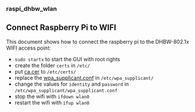 ### raspi_dhbw_wlan
## Connect Raspberry Pi to WIFI
This document shows how to connect the raspberry pi to the DHBW-802.1x WIFI access point:

 - `sudo startx` to start the GUI with root rights
 - create the folder `certs` in `/etc/`
 - put [ca.cer](http://github.com/janitz/raspi_dhbw_wlan/blob/master/ca.cer) to `/etc/certs/`
 - replace the [wpa_supplicant.conf](https://github.com/janitz/raspi_dhbw_wlan/blob/master/wpa_supplicant.conf) in `/etc/wpa_supplicant/`
 - change the values for `identity` and `password` in `/etc/wpa_supplicant/wpa_supplicant.conf`
 - stop the wifi with `ifdown wlan0`
 - restart the wifi with `ifup wlan0`

